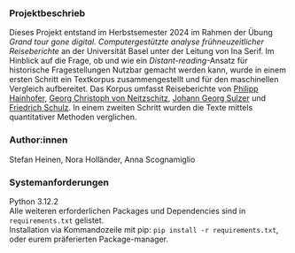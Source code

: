 ### Projektbeschrieb
Dieses Projekt entstand im Herbstsemester 2024 im Rahmen der Übung _Grand tour gone digital. Computergestützte analyse frühneuzeitlicher Reiseberichte_ an der Universität Basel unter der Leitung von Ina Serif. Im Hinblick auf die Frage, ob und wie ein _Distant-reading_-Ansatz für historische Fragestellungen Nutzbar gemacht werden kann, wurde in einem ersten Schritt ein Textkorpus zusammengestellt und für den maschinellen Vergleich aufbereitet. Das Korpus umfasst Reiseberichte von [Philipp Hainhofer](https://hainhofer.hab.de/), [Georg Christoph von Neitzschitz](https://www.deutschestextarchiv.de/book/show/neitschitz_reise_1666), [Johann Georg Sulzer](https://www.deutschestextarchiv.de/book/show/sulzer_reise_1780) und [Friedrich Schulz](https://www.deutschestextarchiv.de/book/show/schulz_reise0101_1795). In einem zweiten Schritt wurden die Texte mittels quantitativer Methoden verglichen.
### Author:innen
Stefan Heinen, Nora Holländer, Anna Scognamiglio
### Systemanforderungen
Python 3.12.2 <br>
Alle weiteren erforderlichen Packages und Dependencies sind in `requirements.txt` gelistet. <br>
Installation via Kommandozeile mit pip: `pip install -r requirements.txt`, oder eurem präferierten Package-manager. 
